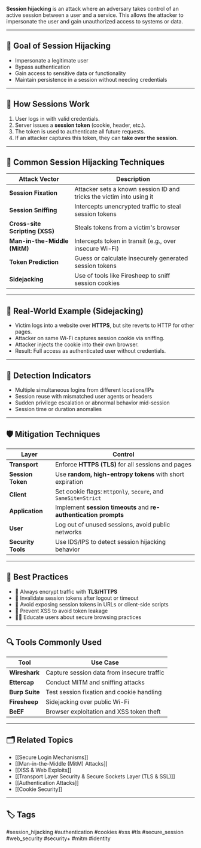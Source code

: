 **Session hijacking** is an attack where an adversary takes control of an active session between a user and a service. This allows the attacker to impersonate the user and gain unauthorized access to systems or data.

---

## 🎯 Goal of Session Hijacking

- Impersonate a legitimate user
- Bypass authentication
- Gain access to sensitive data or functionality
- Maintain persistence in a session without needing credentials

---

## 🔄 How Sessions Work

1. User logs in with valid credentials.
2. Server issues a **session token** (cookie, header, etc.).
3. The token is used to authenticate all future requests.
4. If an attacker captures this token, they can **take over the session**.

---

## 🧨 Common Session Hijacking Techniques

| Attack Vector                | Description                                                    |
|------------------------------|----------------------------------------------------------------|
| **Session Fixation**         | Attacker sets a known session ID and tricks the victim into using it |
| **Session Sniffing**         | Intercepts unencrypted traffic to steal session tokens         |
| **Cross-site Scripting (XSS)** | Steals tokens from a victim's browser                        |
| **Man-in-the-Middle (MitM)** | Intercepts token in transit (e.g., over insecure Wi-Fi)        |
| **Token Prediction**         | Guess or calculate insecurely generated session tokens         |
| **Sidejacking**              | Use of tools like Firesheep to sniff session cookies           |

---

## 🧪 Real-World Example (Sidejacking)

- Victim logs into a website over **HTTPS**, but site reverts to HTTP for other pages.
- Attacker on same Wi-Fi captures session cookie via sniffing.
- Attacker injects the cookie into their own browser.
- Result: Full access as authenticated user without credentials.

---

## 🔐 Detection Indicators

- Multiple simultaneous logins from different locations/IPs
- Session reuse with mismatched user agents or headers
- Sudden privilege escalation or abnormal behavior mid-session
- Session time or duration anomalies

---

## 🛡️ Mitigation Techniques

| Layer       | Control                                                           |
|-------------|-------------------------------------------------------------------|
| **Transport** | Enforce **HTTPS (TLS)** for all sessions and pages               |
| **Session Token** | Use **random, high-entropy tokens** with short expiration      |
| **Client**   | Set cookie flags: `HttpOnly`, `Secure`, and `SameSite=Strict`    |
| **Application** | Implement **session timeouts** and **re-authentication prompts** |
| **User**     | Log out of unused sessions, avoid public networks                |
| **Security Tools** | Use IDS/IPS to detect session hijacking behavior           |

---

## 🧠 Best Practices

- 🔐 Always encrypt traffic with **TLS/HTTPS**
- 🧹 Invalidate session tokens after logout or timeout
- 📵 Avoid exposing session tokens in URLs or client-side scripts
- 🚫 Prevent XSS to avoid token leakage
- 🧑‍💻 Educate users about secure browsing practices

---

## 🔍 Tools Commonly Used

| Tool            | Use Case                                  |
|------------------|-------------------------------------------|
| **Wireshark**    | Capture session data from insecure traffic |
| **Ettercap**     | Conduct MITM and sniffing attacks          |
| **Burp Suite**   | Test session fixation and cookie handling  |
| **Firesheep**    | Sidejacking over public Wi-Fi              |
| **BeEF**         | Browser exploitation and XSS token theft   |

---

## 🗂 Related Topics

- [[Secure Login Mechanisms]]
- [[Man-in-the-Middle (MitM) Attacks]]
- [[XSS & Web Exploits]]
- [[Transport Layer Security & Secure Sockets Layer (TLS & SSL)]]
- [[Authentication Attacks]]
- [[Cookie Security]]

---

## 🏷 Tags

#session_hijacking #authentication #cookies #xss #tls #secure_session #web_security #security+ #mitm #identity
